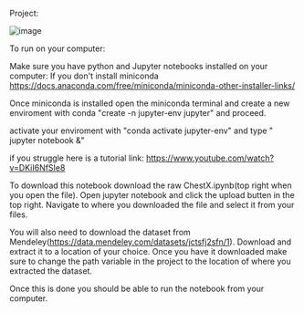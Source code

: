 Project:

![image](https://github.com/h600867/ChestX/assets/89257486/3113b263-6c99-4704-b4b8-5d4d506089d8)

To run on your computer:

Make sure you have python and Jupyter notebooks installed on your computer:
If you don't install miniconda https://docs.anaconda.com/free/miniconda/miniconda-other-installer-links/

Once miniconda is installed open the miniconda terminal and create a new enviroment with
conda "create -n jupyter-env jupyter" and proceed.

activate your enviroment with "conda activate jupyter-env" and type " jupyter notebook &"

if you struggle here is a tutorial link: https://www.youtube.com/watch?v=DKiI6NfSIe8

To download this notebook download the raw ChestX.ipynb(top right when you open the file). Open jupyter notebook and click the upload butten in the top right.
Navigate to where you downloaded the file and select it from your files. 

You will also need to download the dataset from Mendeley(https://data.mendeley.com/datasets/jctsfj2sfn/1).
Download and extract it to a location of your choice. Once you have it downloaded make sure to change the path variable in the project to the location of where you extracted the dataset.

Once this is done you should be able to run the notebook from your computer.
